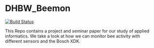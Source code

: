 # DHBW_Beemon
[![Build Status](https://travis-ci.org/maexbower/DHBW_Beemon.svg?branch=master)](https://travis-ci.org/maexbower/DHBW_Beemon)

This Repo  contains a project and seminar paper for our study of applied informatics. We take a look at how we can monitor bee activity with different sensors and the Bosch XDK.
